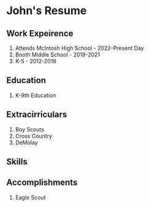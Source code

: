 # John's Resume

## Work Expeirence
1. Attends McIntosh High School - 2022-Present Day
2. Booth Middle School - 2019-2021
3. K-5 - 2012-2018
## Education
1. K-9th Education

## Extracirriculars
1. Boy Scouts
2. Cross Country
3. DeMolay

## Skills

## Accomplishments
1. Eagle Scout

